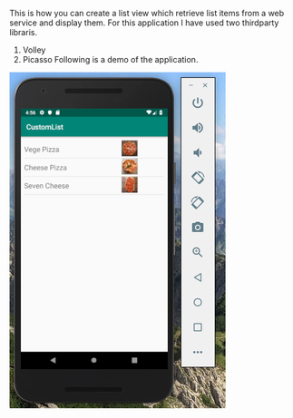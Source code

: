 This is how you can create a list view which retrieve list items from a web service and display them. For this application I have used
two thirdparty libraris.
1. Volley
2. Picasso
Following is a demo of the application.


![alt text](https://raw.githubusercontent.com/chathurapriyankara/images/master/custom-list-demo.png)
